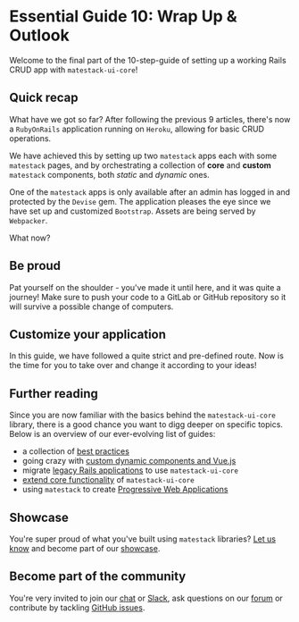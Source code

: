 # Essential Guide 10: Wrap Up & Outlook
Welcome to the final part of the 10-step-guide of setting up a working Rails CRUD app with `matestack-ui-core`!

## Quick recap
What have we got so far? After following the previous 9 articles, there's now a `RubyOnRails` application running on `Heroku`, allowing for basic CRUD operations.

We have achieved this by setting up two `matestack` apps each with some `matestack` pages, and by orchestrating a collection of **core** and **custom** `matestack` components, both *static* and *dynamic* ones.

One of the `matestack` apps is only available after an admin has logged in and protected by the `Devise` gem. The application pleases the eye since we have set up and customized `Bootstrap`. Assets are being served by `Webpacker`.

What now?

## Be proud
Pat yourself on the shoulder - you've made it until here, and it was quite a journey! Make sure to push your code to a GitLab or GitHub repository so it will survive a possible change of computers.

## Customize your application
In this guide, we have followed a quite strict and pre-defined route. Now is the time for you to take over and change it according to your ideas!

## Further reading
Since you are now familiar with the basics behind the `matestack-ui-core` library, there is a good chance you want to digg deeper on specific topics. Below is an overview of our ever-evolving list of guides:

- a collection of [best practices](guides/best_practices/README.md)
- going crazy with [custom dynamic components and Vue.js](README.md)
- migrate [legacy Rails applications](/docs/guides/migrate/README.md) to use `matestack-ui-core`
- [extend core functionality](README.md) of `matestack-ui-core`
- using `matestack` to create [Progressive Web Applications](guides/pwa/README.md)

## Showcase
You're super proud of what you've built using `matestack` libraries? [Let us know](mailto:jonas@matestack.io) and become part of our [showcase]().

## Become part of the community
You're very invited to join our [chat]() or [Slack](), ask questions on our [forum]() or contribute by tackling [GitHub issues](https://github.com/matestack/matestack-ui-core/issues).
